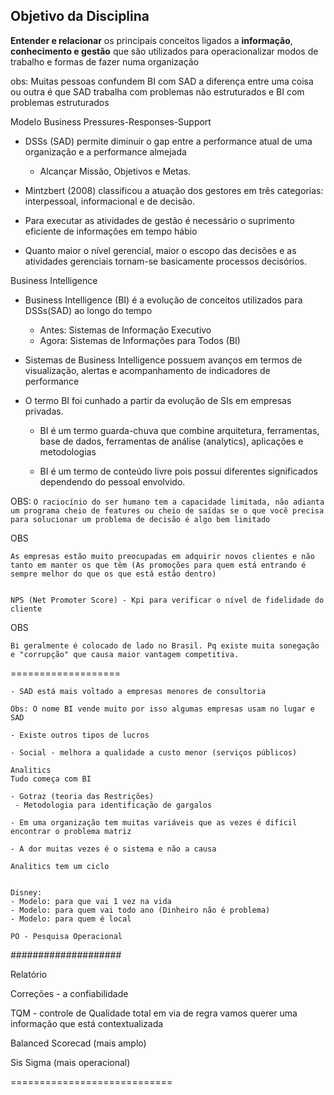 ## Objetivo da Disciplina



**Entender e relacionar** os principais conceitos ligados a **informação**, **conhecimento e gestão** que são utilizados para operacionalizar modos de trabalho e formas de fazer numa organização




obs: Muitas pessoas confundem BI com SAD a diferença entre uma coisa ou outra é que SAD trabalha com problemas não estruturados e BI com problemas estruturados

Modelo Business Pressures-Responses-Support

- DSSs (SAD) permite diminuir o gap entre a performance atual de uma organização e a performance almejada
    - Alcançar Missão, Objetivos e Metas.

- Mintzbert (2008) classificou a atuação dos gestores em três categorias: interpessoal, informacional e de decisão.

- Para executar as atividades de gestão é necessário o suprimento eficiente de informações em tempo hábio

- Quanto maior o nível gerencial, maior o escopo das decisões e as atividades gerenciais tornam-se basicamente processos decisórios.


Business Intelligence

- Business Intelligence (BI) é a evolução de conceitos utilizados para DSSs(SAD) ao longo do tempo
    - Antes: Sistemas de Informação Executivo
    - Agora: Sistemas de Informações para Todos (BI)

- Sistemas de Business Intelligence possuem avanços em termos de visualização, alertas e acompanhamento de indicadores de performance

- O termo BI foi cunhado a partir da evolução de SIs em empresas privadas.

    - BI é um termo guarda-chuva que combine arquitetura, ferramentas, base de dados, ferramentas de análise (analytics), aplicações e metodologias

    - BI é um termo de conteúdo livre pois possui diferentes significados dependendo do pessoal envolvido.


OBS:
```O raciocínio do ser humano tem a capacidade limitada, não adianta um programa cheio de features ou cheio de saídas se o que você precisa para solucionar um problema de decisão é algo bem limitado```

OBS
```
As empresas estão muito preocupadas em adquirir novos clientes e não tanto em manter os que têm (As promoções para quem está entrando é sempre melhor do que os que está estão dentro)


NPS (Net Promoter Score) - Kpi para verificar o nível de fidelidade do cliente
```

OBS
```
Bi geralmente é colocado de lado no Brasil. Pq existe muita sonegação e "corrupção" que causa maior vantagem competitiva.
```

===================

```
- SAD está mais voltado a empresas menores de consultoria

Obs: O nome BI vende muito por isso algumas empresas usam no lugar e SAD

- Existe outros tipos de lucros 

- Social - melhora a qualidade a custo menor (serviços públicos)

Analitics
Tudo começa com BI

- Gotraz (teoria das Restrições)
 - Metodologia para identificação de gargalos

- Em uma organização tem muitas variáveis que as vezes é difícil encontrar o problema matriz

- A dor muitas vezes é o sistema e não a causa

Analitics tem um ciclo


```

```
Disney:
- Modelo: para que vai 1 vez na vida
- Modelo: para quem vai todo ano (Dinheiro não é problema)
- Modelo: para quem é local

PO - Pesquisa Operacional
```





####################


Relatório

Correções - a confiabilidade

TQM - controle de Qualidade total em via de regra vamos querer uma informação que está contextualizada

Balanced Scorecad (mais amplo)

Sis Sigma (mais operacional)

============================

